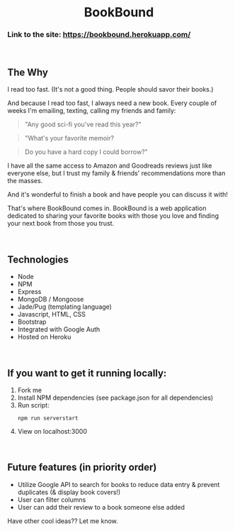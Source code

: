 <h1 align="center">BookBound</h1>

### Link to the site: https://bookbound.herokuapp.com/

<br>

## The Why

I read too fast. (It's not a good thing. People should savor their books.)

And because I read too fast, I always need a new book. Every couple of weeks I'm emailing, texting, calling my friends and family:

> "Any good sci-fi you've read this year?"

> "What's your favorite memoir?

> Do you have a hard copy I could borrow?"

I have all the same access to Amazon and Goodreads reviews just like everyone else, but I trust my family & friends' recommendations more than the masses.

And it's wonderful to finish a book and have people you can discuss it with!

That's where BookBound comes in. BookBound is a web application dedicated to sharing your favorite books with those you love and finding your next book from those you trust.

<br>

## Technologies

<ul>
  <li>Node</li>
  <li>NPM</li>
  <li>Express</li>
  <li>MongoDB / Mongoose</li>
  <li>Jade/Pug (templating language)</li>
  <li>Javascript, HTML, CSS</li>
  <li>Bootstrap</li>
  <li>Integrated with Google Auth</li>
  <li>Hosted on Heroku</li> 
</ul>

<br>

## If you want to get it running locally:

<ol>
<li>Fork me</li>

<li>Install NPM dependencies (see package.json for all dependencies)</li>

<li>Run script:</li>

```
npm run serverstart
```

<li>View on localhost:3000</li>
</ol>

<br>

## Future features (in priority order)

<ul>
 <li>Utilize Google API to search for books to reduce data entry & prevent duplicates (& display book covers!)</li>
 <li>User can filter columns</li>
 <li>User can add their review to a book someone else added</li>
</ul>

Have other cool ideas?? Let me know.
